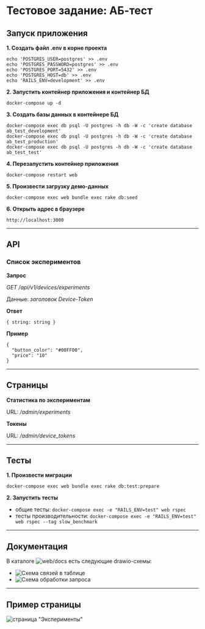 # Тестовое задание: АБ-тест

## Запуск приложения

**1. Создать файл .env в корне проекта**
```
echo 'POSTGRES_USER=postgres' >> .env
echo 'POSTGRES_PASSWORD=postgres' >> .env
echo 'POSTGRES_PORT=5432' >> .env
echo 'POSTGRES_HOST=db' >> .env
echo 'RAILS_ENV=development' >> .env
```

**2. Запустить контейнер приложения и контейнер БД**

```
docker-compose up -d
```

**3. Создать базы данных в контейнере БД**
```
docker-compose exec db psql -U postgres -h db -W -c 'create database ab_test_development'
docker-compose exec db psql -U postgres -h db -W -c 'create database ab_test_production'
docker-compose exec db psql -U postgres -h db -W -c 'create database ab_test_test'
```

**4. Перезапустить контейнер приложения**
```
docker-compose restart web
```

**5. Произвести загрузку демо-данных**

```
docker-compose exec web bundle exec rake db:seed
```

**6. Открыть адрес в браузере**

```
http://localhost:3000
```
---

## API

### Список экспериментов

**Запрос**

*GET /api/v1/devices/experiments*

Данные: *заголовок Device-Token*

**Ответ**
```
{ string: string }
```

**Пример**
```
{
  "button_color": "#00FF00",
  "price": "10"
}
```
---

## Страницы

**Статистика по экcпериментам**

URL: */admin/experiments*

**Токены**

URL: */admin/device_tokens*

---

## Тесты

**1. Произвести миграции**

```
docker-compose exec web bundle exec rake db:test:prepare
```

**2. Запустить тесты**

- общие тесты: `docker-compose exec -e "RAILS_ENV=test" web rspec`
- тесты производительности: `docker-compose exec -e "RAILS_ENV=test" web rspec --tag slow_benchmark`

---

## Документация

В каталоге ![web/docs](/web/docs) есть следующие drawio-схемы:

- ![Схема связей в таблице](/web/docs/table-schema.drawio)
- ![Схема обработки запроса](/web/docs/handle-request-schema.drawio)

---

## Пример страницы

![страница "Эксперименты"](https://cdn.test-bench.ru/cdn/ab-test-example-experiments-04.png)
